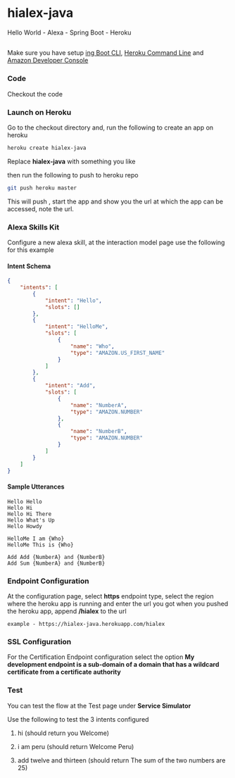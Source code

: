 # hialex-java
Hello World - Alexa - Spring Boot - Heroku

## 
Make sure you have setup [ing Boot CLI](http://docs.spring.io/spring-boot/docs/current/reference/htmlsingle/#getting-started-installing-the-cli), [Heroku Command Line](https://devcenter.heroku.com/articles/heroku-command-line) and [Amazon Developer Console](https://developer.amazon.com)

### Code
Checkout the code

### Launch on Heroku
Go to the checkout directory and,
run the following to create an app on heroku 
```bash
heroku create hialex-java
```
Replace **hialex-java** with something you like

then run the following to push to heroku repo
```bash
git push heroku master
```
This will push , start the app and show you the url at which the app can be accessed, note the url.

### Alexa Skills Kit
Configure a new alexa skill, at the interaction model page use the following for this example

#### Intent Schema
```json
{
	"intents": [
		{
			"intent": "Hello",
			"slots": []
		},
		{
			"intent": "HelloMe",
			"slots": [
				{
					"name": "Who",
					"type": "AMAZON.US_FIRST_NAME"
				}
			]
		},
		{
			"intent": "Add",
			"slots": [
				{
					"name": "NumberA",
					"type": "AMAZON.NUMBER"
				},
				{
					"name": "NumberB",
					"type": "AMAZON.NUMBER"
				}
			]
		}
	]
}
```

#### Sample Utterances
```text
Hello Hello
Hello Hi
Hello Hi There
Hello What's Up
Hello Howdy

HelloMe I am {Who}
HelloMe This is {Who}

Add Add {NumberA} and {NumberB}
Add Sum {NumberA} and {NumberB}
```

### Endpoint Configuration
At the configuration page, select **https** endpoint type, select the region where the heroku app is running and enter the url you got when you pushed the heroku app, append **/hialex** to the url

```text
example - https://hialex-java.herokuapp.com/hialex
```

### SSL Configuration
For the Certification Endpoint configuration select the option **My development endpoint is a sub-domain of a domain that has a wildcard certificate from a certificate authority**

### Test
You can test the flow at the Test page under **Service Simulator**

Use the following to test the 3 intents configured 

1. hi (should return you Welcome)

1. i am peru (should return Welcome Peru)

1. add twelve and thirteen (should return The sum of the two numbers are 25)


